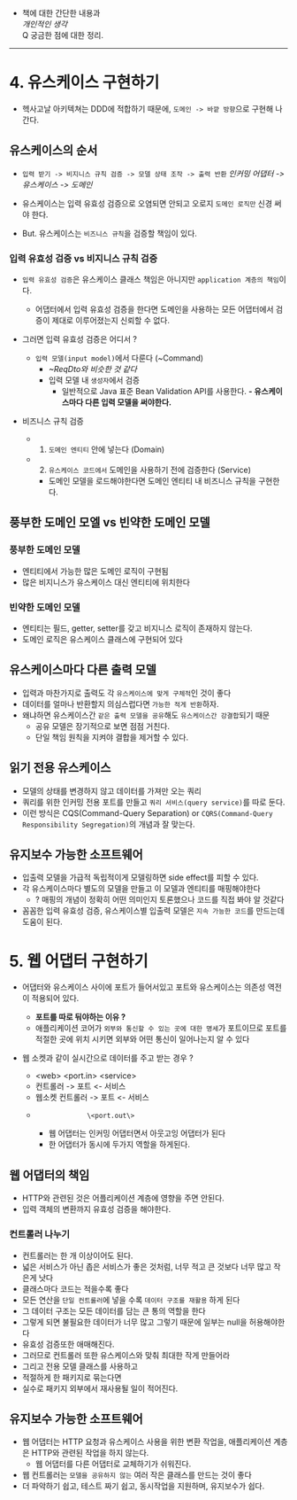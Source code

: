 - 책에 대한 간단한 내용과   
*개인적인 생각*   
Q 궁금한 점에 대한 정리.  

---
# 4. 유스케이스 구현하기
- 헥사고날 아키텍쳐는 DDD에 적합하기 때문에, `도메인 -> 바깥 방향`으로 구현해 나간다.

## 유스케이스의 순서
- `입력 받기 -> 비지니스 규칙 검증 -> 모델 상태 조작 -> 출력 반환`
  *인커밍 어댑터 -> 유스케이스 -> 도메인*

- 유스케이스는 입력 유효성 검증으로 오염되면 안되고 오로지 `도메인 로직만` 신경 써야 한다.
- But. 유스케이스는 `비즈니스 규칙`을 검증할 책임이 있다.

### 입력 유효성 검증 vs 비지니스 규칙 검증
- `입력 유효성 검증`은 유스케이스 클래스 책임은 아니지만 `application 계층의 책임`이다. 
	- 어댑터에서 입력 유효성 검증을 한다면 도메인을 사용하는 모든 어댑터에서 검증이 제대로 이루어졌는지 신뢰할 수 없다.
- 그러면 입력 유효성 검증은 어디서 ? 
	- `입력 모델(input model)`에서 다룬다 (~Command)
		- *~ReqDto와 비슷한 것 같다*
		- 입력 모델 내 `생성자`에서 검증
			- 일반적으로 Java 표준 Bean Validation API를 사용한다. 
	**- 유스케이스마다 다른 입력 모델을 써야한다.**

- 비즈니스 규칙 검증
	- 1) `도메인 엔티티` 안에 넣는다 (Domain)
	- 2) `유스케이스 코드에서` 도메인을 사용하기 전에 검증한다 (Service)
		- 도메인 모델을 로드해야한다면 도메인 엔티티 내 비즈니스 규칙을 구현한다.

## 풍부한 도메인 모엘 vs 빈약한 도메인 모델 
### 풍부한 도메인 모델
- 엔티티에서 가능한 많은 도메인 로직이 구현됨
- 많은 비지니스가 유스케이스 대신 엔티티에 위치한다

### 빈약한 도메인 모델
- 엔티티는 필드, getter, setter를 갖고 비지니스 로직이 존재하지 않는다.
- 도메인 로직은 유스케이스 클래스에 구현되어 있다


## 유스케이스마다 다른 출력 모델
- 입력과 마찬가지로 출력도 각 `유스케이스에 맞게 구체적`인 것이 좋다
- 데이터를 얼마나 반환할지 의심스럽다면 `가능한 적게 반환`하자.
- 왜냐하면 유스케이스간 `같은 출력 모델을 공유`해도 `유스케이스간 강결합`되기 때문
	- 공유 모델은 장기적으로 보면 점점 거친다.
	- 단일 책임 원칙을 지켜야 결합을 제거할 수 있다.

## 읽기 전용 유스케이스 
- 모델의 상태를 변경하지 않고 데이터를 가져만 오는 쿼리
- 쿼리를 위한 인커밍 전용 포트를 만들고 `쿼리 서비스(query service)`를 따로 둔다.
- 이런 방식은 CQS(Command-Query Separation) or `CQRS(Command-Query Responsibility Segregation)`의 개념과 잘 맞는다.

## 유지보수 가능한 소프트웨어
- 입출력 모델을 가급적 독립적이게 모델링하면 side effect를 피할 수 있다.
- 각 유스케이스마다 별도의 모델을 만들고 이 모델과 엔티티를 매핑해야한다
	- ? 매핑의 개념이 정확히 어떤 의미인지 토론했으나 코드를 직접 봐야 알 것같다
- 꼼꼼한 입력 유효성 검증, 유스케이스별 입출력 모델은 `지속 가능한 코드`를 만드는데 도움이 된다. 

# 5. 웹 어댑터 구현하기 
- 어댑터와 유스케이스 사이에 포트가 들어서있고 포트와 유스케이스는 의존성 역전이 적용되어 있다.
	- **포트를 따로 둬야하는 이유 ?** 
	- 애플리케이션 코어가 `외부와 통신할 수 있는 곳에 대한 명세`가 포트이므로 포트를 적절한 곳에 위치 시키면 외부와 어떤 통신이 일어나는지 알 수 있다

- 웹 소켓과 같이 실시간으로 데이터를 주고 받는 경우 ?
	- \<web\>       \<port.in\> \<service\>
	- 컨트롤러          -> 포트        <- 서비스 
	- 웹소켓 컨트롤러   -> 포트        <- 서비스 
	-                  \<port.out\>
		- 웹 어댑터는 인커밍 어댑터면서 아웃고잉 어댑터가 된다
		- 한 어댑터가 동시에 두가지 역할을 하게된다.

## 웹 어댑터의 책임
- HTTP와 관련된 것은 어플리케이션 계층에 영향을 주면 안된다.
- 입력 객체의 변환까지 유효성 검증을 해야한다. 


### 컨트롤러 나누기 
- 컨트롤러는 한 개 이상이어도 된다.
- 넓은 서비스가 아닌 좁은 서비스가 좋은 것처럼, 너무 적고 큰 것보다 너무 많고 작은게 낫다
- 클래스마다 코드는 적을수록 좋다
- 모든 연산을 `단일 컨트롤러`에 넣을 수록 `데이터 구조를 재활용` 하게 된다
- 그 데이터 구조는 모든 데이터를 담는 큰 통의 역할을 한다
- 그렇게 되면 불필요한 데이터가 너무 많고 그렇기 때문에 일부는 null을 허용해야한다
- 유효성 검증또한 애매해진다.
- 그러므로 컨트롤러 또한 유스케이스와 맞춰 최대한 작게 만들어라 
- 그리고 전용 모델 클래스를 사용하고
- 적절하게 한 패키지로 묶는다면
- 실수로 패키지 외부에서 재사용될 일이 적어진다.

## 유지보수 가능한 소프트웨어
- 웹 어댑터는 HTTP 요청과 유스케이스 사용을 위한 변환 작업을, 애플리케이션 계층은 HTTP와 관련된 작업을 하지 않는다.
	- 웹 어댑터를 다른 어댑터로 교체하기가 쉬워진다.
- 웹 컨트롤러는 `모델을 공유하지 않는` 여러 작은 클래스를 만드는 것이 좋다
- 더 파악하기 쉽고, 테스트 짜기 쉽고, 동시작업을 지원하며, 유지보수가 쉽다.